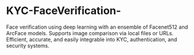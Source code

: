 # KYC-FaceVerification-
Face verification using deep learning with an ensemble of Facenet512 and ArcFace models. Supports image comparison via local files or URLs. Efficient, accurate, and easily integrable into KYC, authentication, and security systems. 
